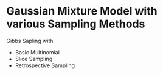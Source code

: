 # Gaussian Mixture Model with various Sampling Methods
Gibbs Sapling with
* Basic Multinomial
* Slice Sampling
* Retrospective Sampling
